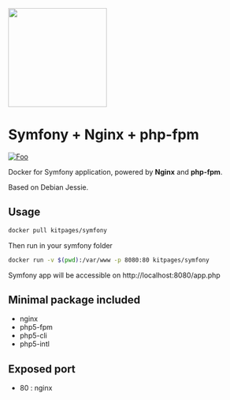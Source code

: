 <img width="200px" src="http://i.imgur.com/vc5ZVqL.png" />

# Symfony + Nginx + php-fpm
[![Foo](https://badge.imagelayers.io/kitpages/symfony:latest.svg)](https://imagelayers.io/?images=kitpages/symfony:latest)

Docker for Symfony application, powered by **Nginx** and **php-fpm**.

Based on Debian Jessie.

## Usage

```bash
docker pull kitpages/symfony
```

Then run in your symfony folder

```bash
docker run -v $(pwd):/var/www -p 8080:80 kitpages/symfony
```

Symfony app will be accessible on http://localhost:8080/app.php

## Minimal package included

* nginx
* php5-fpm
* php5-cli
* php5-intl

## Exposed port
* 80 : nginx

